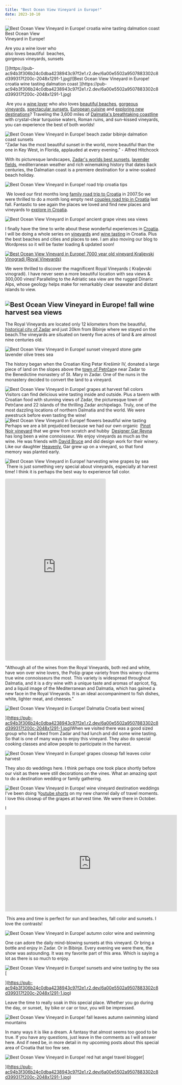 ```yaml
---
title: "Best Ocean View Vineyard in Europe!"
date: 2023-10-10
---
```


![Best Ocean View Vineyard in Europe! croatia wine tasting dalmation coast ](https://pub-ac94b3f306b24c0dba4238943c97f2e1.r2.dev/6a00e5502a9507883302c8d399317f200c-2048x1291-1.jpg)Best Ocean View  
Vineyard in Europe!  
  
Are you a wine lover who  
also loves beautiful  beaches,  
gorgeous vineyards, sunsets

<!--more--> [](https://pub-ac94b3f306b24c0dba4238943c97f2e1.r2.dev/6a00e5502a9507883302c8d399317f200c-2048x1291-1.jpg)![Best Ocean View Vineyard in Europe! croatia wine tasting dalmation coast ](https://pub-ac94b3f306b24c0dba4238943c97f2e1.r2.dev/6a00e5502a9507883302c8d399317f200c-2048x1291-1.jpg)  
 Are you a [wine lover](http://soultravelers3new.local/2013/04/wine-tasting-with-kids.html) who also loves [beautiful beaches](http://soultravelers3new.local/2008/09/beautiful-beach.html), [gorgeous vineyards](http://soultravelers3new.local/2008/03/ahhhumbria.html), [spectacular sunsets](http://soultravelers3new.local/2012/09/world-famous-key-west-sunset.html), [European cuisine](http://soultravelers3new.local/2011/11/-barcelona-cava-cave-spanish-wine-catalan-champagne.html) and [exploring new destinations](http://soultravelers3new.local/2023/10/europe-in-autumn-10-best-fall-destinations.html#more)? Traveling the 3,600 miles of [Dalmatia's breathtaking coastline](http://soultravelers3new.local/2023/04/the-best-stunning-airbnb-in-dubrovnik-low-budget-.html#more) with crystal-clear turquoise waters, Roman ruins, and sun-kissed vineyards, you can experience the best of both worlds!  
  
[](https://pub-ac94b3f306b24c0dba4238943c97f2e1.r2.dev/6a00e5502a9507883302c8d399317f200c-2048x1291-1.jpg)![Best Ocean View Vineyard in Europe! beach zadar bibinje dalmation coast sunsets ](https://pub-ac94b3f306b24c0dba4238943c97f2e1.r2.dev/6a00e5502a9507883302c8d399317f200c-2048x1291-1.jpg)[  
](https://pub-ac94b3f306b24c0dba4238943c97f2e1.r2.dev/6a00e5502a9507883302c8d399317f200c-2048x1291-1.jpg)“Zadar has the most beautiful sunset in the world, more beautiful than the one in Key West, in Florida, applauded at every evening.” - Alfred Hitchcock  
  
With its picturesque landscapes, [Zadar's worlds best sunsets](https://zadar-archipelago.com/blog/famous-zadar-sunset/), [lavender fields](http://soultravelers3new.local/2017/07/visiting-the-best-lavender-fields-in-provence-.html), mediterranean weather and rich winemaking history that dates back centuries, the Dalmatian coast is a premiere destination for a wine-soaked beach holiday.

![Best Ocean View Vineyard in Europe! road trip croatia tips ](https://pub-ac94b3f306b24c0dba4238943c97f2e1.r2.dev/6a00e5502a9507883302c8d399317f200c-2048x1291-1.jpg)

 We loved our first months long [family road trip to Croatia](http://soultravelers3new.local/2007/08/we-love-dubrovn.html) in 2007.So we were thrilled to do a month long empty nest [couples road trip in Croatia](http://soultravelers3new.local/2022/10/road-trip-croatia-montenegro.html#more) last fall. Fantastic to see again the places we loved and find new places and vineyards to [explore in Croatia](https://pub-ac94b3f306b24c0dba4238943c97f2e1.r2.dev/soultravelers3/croatia/index.html). 

![Best Ocean View Vineyard in Europe! ancient grape vines sea views ](https://pub-ac94b3f306b24c0dba4238943c97f2e1.r2.dev/6a00e5502a9507883302c8d399317f200c-2048x1291-1.jpg)

I finally have the time to write about these wonderful experiences in [Croatia](http://soultravelers3new.local/2007/09/croatian-island.html). I will be doing a whole series on [vineyards](http://soultravelers3new.local/2007/06/santorini-wine.html) and [wine tasting](http://soultravelers3new.local/2006/10/wine-roads-bacc.html) in Croatia. Plus the best beaches and cities and places to see. I am also moving our blog to Wordpress so it will be faster loading & updated soon!  
  
[![Best Ocean View Vineyard in Europe! 7000 year old vineyard Kraljevski Vinogradi (Royal Vineyards)](https://pub-ac94b3f306b24c0dba4238943c97f2e1.r2.dev/6a00e5502a9507883302c8d39b18d6200c.jpg "Best Ocean View Vineyard in Europe! 7000 year old vineyard Kraljevski Vinogradi (Royal Vineyards)")](https://pub-ac94b3f306b24c0dba4238943c97f2e1.r2.dev/6a00e5502a9507883302c8d399317f200c-2048x1291-1.jpg)  
  
We were thrilled to discover the magnificent Royal Vineyards ( Kraljevski vinogradi). I have never seen a more beautiful location with sea views & 300,000 vines! Paralleling to the Adriatic sea view are the rugged Dinaric Alps, whose geology helps make for remarkably clear seawater and distant islands to view.  
  

## ![Best Ocean View Vineyard in Europe! fall wine harvest sea views](https://pub-ac94b3f306b24c0dba4238943c97f2e1.r2.dev/6a00e5502a9507883302c8d399317f200c-2048x1291-1.jpg)

The Royal Vineyards are located only 12 kilometers from the beautiful, [historical city of Zadar](https://www.roughguides.com/article/why-you-need-to-visit-zadar-croatia/) and just 20km from Bibinje where we stayed on the beach.The vineyards are situated on twenty five acres of land & are almost nine centuries old. 

[](https://pub-ac94b3f306b24c0dba4238943c97f2e1.r2.dev/6a00e5502a9507883302c8d399317f200c-2048x1291-1.jpg)![Best Ocean View Vineyard in Europe! sunset vineyard stone gate lavender olive trees sea ](https://pub-ac94b3f306b24c0dba4238943c97f2e1.r2.dev/6a00e5502a9507883302c8d399317f200c-2048x1291-1.jpg)[  
](https://pub-ac94b3f306b24c0dba4238943c97f2e1.r2.dev/6a00e5502a9507883302c8d399317f200c-2048x1291-1.jpg)

The history began when the Croatian King Petar Krešimir IV, donated a large piece of land on the slopes above the [town of Petrčan](https://en.wikipedia.org/wiki/Petrčane)e near Zadar to the Benedictine monastery of St. Mary in Zadar. One of the nuns in the monastery decided to convert the land to a vineyard.   
  
![Best Ocean View Vineyard in Europe! grapes at harvest  fall colors ](https://pub-ac94b3f306b24c0dba4238943c97f2e1.r2.dev/6a00e5502a9507883302c8d399317f200c.jpg)  
Visitors can find delicious wine tasting inside and outside. Plus a tavern with Croatian food with stunning views of Zadar, the picturesque town of Petrčane and 22 islands of the thrilling Zadar archipelago. Truly, one of the most dazzling locations of northern Dalmatia and the world. We were awestruck before even tasting the wine!  
![Best Ocean View Vineyard in Europe! flowers beautiful wine tasting ](https://pub-ac94b3f306b24c0dba4238943c97f2e1.r2.dev/6a00e5502a9507883302c8d399317f200c.jpg)  
Perhaps we are a bit prejudiced because we had our own organic  [Pinot Noir vineyard](http://soultravelers3new.local/2006/08/home-and-hous-1.html "our pinot noir vineyard") that we grew from scratch and hubby  [Designer Gar Reyna](https://www.garreynadesign.com) has long been a wine connoisseur. We enjoy vineyards as much as the wine. He was friends with [David Bruce](https://www.davidbrucewinery.com) and did design work for their winery. Like our daughter [Heavenly](https://www.heavenlyreyna.com), Gar grew up on a vineyard, so that fond memory was planted early.   
  
[](https://pub-ac94b3f306b24c0dba4238943c97f2e1.r2.dev/6a00e5502a9507883302c8d399317f200c-2048x1291-1.jpg)![Best Ocean View Vineyard in Europe! harvesting wine grapes by sea](https://pub-ac94b3f306b24c0dba4238943c97f2e1.r2.dev/6a00e5502a9507883302c8d399317f200c-2048x1291-1.jpg)[  
](https://pub-ac94b3f306b24c0dba4238943c97f2e1.r2.dev/6a00e5502a9507883302c8d399317f200c-2048x1291-1.jpg) There is just something very special about vineyards, especially at harvest time! I think it is perhaps the best way to experience fall color. 

<iframe allowfullscreen="true" allowtransparency="true" class="instagram-media instagram-media-rendered" data-instgrm-payload-id="instagram-media-payload-0" frameborder="0" height="591" id="instagram-embed-0" scrolling="no" src="https://www.instagram.com/reel/CyAkSWKMNNq/embed/?cr=1&v=14&wp=1128&rd=https%3A%2F%2Fwww.typepad.com&rp=%2Fsite%2Fblogs%2F6a00e5502a9507883300e5502a95098833%2Fpost%2F6a00e5502a9507883302c8d39ab282200c%2Fedit%3Fsaved%3De#%7B%22ci%22%3A0%2C%22os%22%3A637%7D" style="background-color: white; border-top-left-radius: 3px; border-top-right-radius: 3px; border-bottom-right-radius: 3px; border-bottom-left-radius: 3px; border: 1px solid #dbdbdb; box-shadow: none; display: block; margin: 0px 0px 12px; min-width: 326px; padding: 0px;"></iframe>

"Although all of the wines from the Royal Vineyards, both red and white, have won over wine lovers, the Pošip grape variety from this winery charms true wine connoisseurs the most. This variety is widespread throughout Dalmatia, and it is a dry wine with a unique taste and aromas of apricot, fig, and a liquid image of the Mediterranean and Dalmatia, which has gained a new face in the Royal Vineyards. It is an ideal accompaniment to fish dishes, white, lighter meat, and cheeses."  
  
[](https://pub-ac94b3f306b24c0dba4238943c97f2e1.r2.dev/6a00e5502a9507883302c8d399317f200c-2048x1291-1.jpg)![Best Ocean View Vineyard in Europe! Dalmatia Croatia best wines ](https://pub-ac94b3f306b24c0dba4238943c97f2e1.r2.dev/6a00e5502a9507883302c8d399317f200c-2048x1291-1.jpg)[  
  
](https://pub-ac94b3f306b24c0dba4238943c97f2e1.r2.dev/6a00e5502a9507883302c8d399317f200c-2048x1291-1.jpg)When we visited there was a good sized group who had biked from Zadar and had lunch and did some wine tasting. So that is one of many ways to enjoy this vineyard. They also do special cooking classes and allow people to participate in the harvest.  
  
  
![Best Ocean View Vineyard in Europe! grapes closeup fall leaves color harvest](https://pub-ac94b3f306b24c0dba4238943c97f2e1.r2.dev/6a00e5502a9507883302c8d399317f200c-2048x1291-1.jpg)  
  
They also do weddings here. I think perhaps one took place shortly before our visit as there were still decorations on the vines. What an amazing spot to do a destination wedding or family gathering.   
  
![Best Ocean View Vineyard in Europe! wine vineyard destination weddings ](https://pub-ac94b3f306b24c0dba4238943c97f2e1.r2.dev/6a00e5502a9507883302c8d399317f200c-2048x1291-1.jpg)  
I've been doing Y[outube shorts](https://www.youtube.com/channel/UCawzFLlyXP4qtq-rn3N-GBQ) on my new channel daily of travel moments. I love this closeup of the grapes at harvest time. We were there in October.  
  
I

<iframe allow="accelerometer; autoplay; clipboard-write; encrypted-media; gyroscope; picture-in-picture; web-share" allowfullscreen frameborder="0" height="315" src="https://www.youtube.com/embed/C-IOrnUYpPg?si=lLeM-1eoT9O7-Xjv" title="YouTube video player" width="560"></iframe>

  
  
 This area and time is perfect for sun and beaches, fall color and sunsets. I love the contrasts!  
  
[](https://pub-ac94b3f306b24c0dba4238943c97f2e1.r2.dev/6a00e5502a9507883302c8d399317f200c-2048x1291-1.jpg)![Best Ocean View Vineyard in Europe! autumn color wine and swimming ](https://pub-ac94b3f306b24c0dba4238943c97f2e1.r2.dev/6a00e5502a9507883302c8d399317f200c-2048x1291-1.jpg)  
  
One can adore the daily mind-blowing sunsets at this vineyard. Or bring a bottle and enjoy in Zadar. Or in Bibinje. Every evening we were there, the show was astounding. It was my favorite part of this area. Which is saying a lot as there is so much to enjoy.   
  

[](https://pub-ac94b3f306b24c0dba4238943c97f2e1.r2.dev/6a00e5502a9507883302c8d399317f200c-2048x1291-1.jpg)![Best Ocean View Vineyard in Europe! sunsets and wine tasting by the sea ](https://pub-ac94b3f306b24c0dba4238943c97f2e1.r2.dev/6a00e5502a9507883302c8d399317f200c-2048x1291-1.jpg)[  
  
](https://pub-ac94b3f306b24c0dba4238943c97f2e1.r2.dev/6a00e5502a9507883302c8d399317f200c-2048x1291-1.jpg)

Leave the time to really soak in this special place. Whether you go during the day, or sunset,  by bike or car or tour, you will be impressed.   
  
![Best Ocean View Vineyard in Europe! fall leaves autumn swimming island mountains ](https://pub-ac94b3f306b24c0dba4238943c97f2e1.r2.dev/6a00e5502a9507883302c8d399317f200c-2048x1291-1.jpg)  
  
In many ways it is like a dream. A fantasy that almost seems too good to be true. If you have any questions, just leave in the comments as I will answer here. And if need be, in more detail in my upcoming posts about this special area of Croatia that too few see.    
  
![Best Ocean View Vineyard in Europe! red hat angel travel  blogger](https://pub-ac94b3f306b24c0dba4238943c97f2e1.r2.dev/6a00e5502a9507883302c8d399317f200c-2048x1291-1.jpg)[  
  
](https://pub-ac94b3f306b24c0dba4238943c97f2e1.r2.dev/6a00e5502a9507883302c8d399317f200c-2048x1291-1.jpg)
